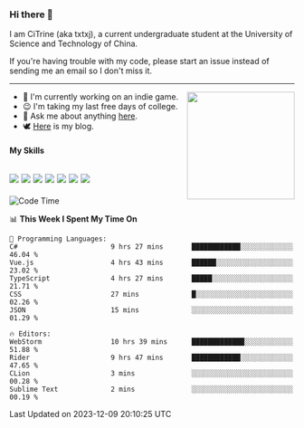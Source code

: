 ### Hi there 👋

I am CiTrine (aka txtxj), a current undergraduate student at the University of Science and Technology of China.

If you're having trouble with my code, please start an issue instead of sending me an email so I don't miss it.

---

<img align="right" height="190" src="http://github-profile-summary-cards.vercel.app/api/cards/stats?username=txtxj&theme=vue">

- 🌱 I'm currently working on an indie game.
- 😉 I'm taking my last free days of college.
- 💬 Ask me about anything [here](https://github.com/txtxj/txtxj/issues).
- 🕊️ [Here](https://txtxj.top) is my blog.

#### My Skills

![](https://img.shields.io/badge/Unity-000000?logo=unity&logoColor=fff)
![](https://img.shields.io/badge/C%23-239120?logo=csharp&logoColor=fff)
![](https://img.shields.io/badge/Python-3e74a2?logo=python&logoColor=fff)
![](https://img.shields.io/badge/C++-65318e?logo=cplusplus&logoColor=fff)
![](https://img.shields.io/badge/C-5654a2?logo=c&logoColor=fff)
![](https://img.shields.io/badge/Blender-f5792a?logo=blender&logoColor=fff)
![](https://img.shields.io/badge/MS%20SQL-cc2927?logo=microsoftsqlserver&logoColor=fff)
---

<!--START_SECTION:waka-->
![Code Time](http://img.shields.io/badge/Code%20Time-1%2C531%20hrs%2047%20mins-blue)

📊 **This Week I Spent My Time On** 

```text
💬 Programming Languages: 
C#                       9 hrs 27 mins       ████████████░░░░░░░░░░░░░   46.04 % 
Vue.js                   4 hrs 43 mins       ██████░░░░░░░░░░░░░░░░░░░   23.02 % 
TypeScript               4 hrs 27 mins       █████░░░░░░░░░░░░░░░░░░░░   21.71 % 
CSS                      27 mins             █░░░░░░░░░░░░░░░░░░░░░░░░   02.26 % 
JSON                     15 mins             ░░░░░░░░░░░░░░░░░░░░░░░░░   01.29 % 

🔥 Editors: 
WebStorm                 10 hrs 39 mins      █████████████░░░░░░░░░░░░   51.88 % 
Rider                    9 hrs 47 mins       ████████████░░░░░░░░░░░░░   47.65 % 
CLion                    3 mins              ░░░░░░░░░░░░░░░░░░░░░░░░░   00.28 % 
Sublime Text             2 mins              ░░░░░░░░░░░░░░░░░░░░░░░░░   00.19 % 
```


 Last Updated on 2023-12-09 20:10:25 UTC
<!--END_SECTION:waka-->
